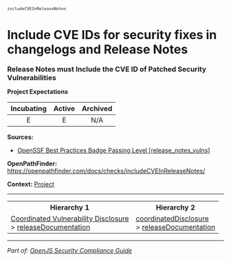 <span style="font-size:0.8em;"><code>includeCVEInReleaseNotes</code></span>  
# Include CVE IDs for security fixes in changelogs and Release Notes


<span style="font-size:1.15em;"><b>Release Notes must Include the CVE ID of Patched Security Vulnerabilities</b></span>

**Project Expectations**

<div align="center">

| Incubating | Active | Archived |
|:-----------:|:--------:|:----------:|
| E | E | N/A |

</div>




**Sources:**
- [OpenSSF Best Practices Badge Passing Level [release_notes_vulns]](https://www.bestpractices.dev/en/criteria)

**OpenPathFinder:** https://openpathfinder.com/docs/checks/includeCVEInReleaseNotes/

**Context:** [Project](../context-Project.md)



---

<table>
<tr>
  <th align="center">Hierarchy 1</th>
  <th align="center">Hierarchy 2</th>
</tr>
<tr>
  <td>
    <a href="../Coordinated Vulnerability Disclosure">Coordinated Vulnerability Disclosure</a><br> > 
    <a href="../releaseDocumentation">releaseDocumentation</a>
  </td>
  <td>
    <a href="../coordinatedDisclosure">coordinatedDisclosure</a><br> >
    <a href="../releaseDocumentation">releaseDocumentation</a>
  </td>
</tr>
</table>

---

*Part of: [OpenJS Security Compliance Guide](../README.md)* 